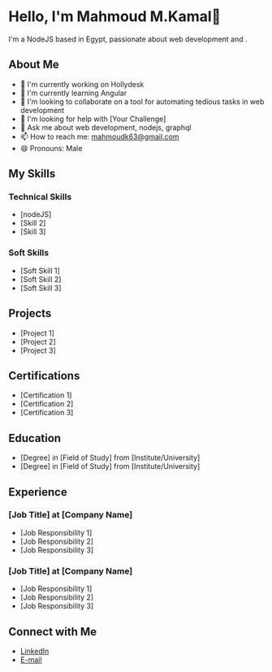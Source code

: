# Hello, I'm Mahmoud M.Kamal👋

I'm a NodeJS based in Egypt, passionate about web development and .

## About Me

- 🔭 I'm currently working on Hollydesk
- 🌱 I'm currently learning Angular
- 👯 I'm looking to collaborate on a tool for automating tedious tasks in web development
- 🤔 I'm looking for help with [Your Challenge]
- 💬 Ask me about web development, nodejs, graphql
- 📫 How to reach me: mahmoudk63@gmail.com
- 😄 Pronouns: Male

## My Skills

### Technical Skills

- [nodeJS]
- [Skill 2]
- [Skill 3]

### Soft Skills

- [Soft Skill 1]
- [Soft Skill 2]
- [Soft Skill 3]

## Projects

- [Project 1]
- [Project 2]
- [Project 3]

## Certifications

- [Certification 1]
- [Certification 2]
- [Certification 3]

## Education

- [Degree] in [Field of Study] from [Institute/University]
- [Degree] in [Field of Study] from [Institute/University]

## Experience

### [Job Title] at [Company Name]

- [Job Responsibility 1]
- [Job Responsibility 2]
- [Job Responsibility 3]

### [Job Title] at [Company Name]

- [Job Responsibility 1]
- [Job Responsibility 2]
- [Job Responsibility 3]

## Connect with Me

- [LinkedIn](https://www.linkedin.com/in/mahmoudmk/)
- [E-mail](mailto://mahmoudk63@gmail.com)
